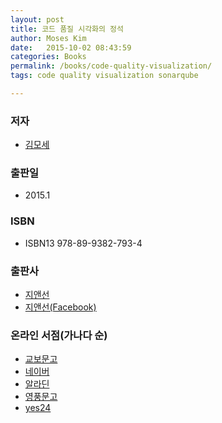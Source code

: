 ```yaml
---
layout: post
title: 코드 품질 시각화의 정석
author: Moses Kim
date:   2015-10-02 08:43:59
categories: Books
permalink: /books/code-quality-visualization/
tags: code quality visualization sonarqube

---
```


### 저자
- [김모세](/about)

### 출판일
- 2015.1

### ISBN
- ISBN13 978-89-9382-793-4

### 출판사
- [지앤선](http://jinson.tistory.com/)
- [지앤선(Facebook)](https://www.facebook.com/JiandSon)

### 온라인 서점(가나다 순)
- [교보문고](http://www.kyobobook.co.kr/product/detailViewKor.laf?ejkGb=KOR&mallGb=KOR&barcode=9788993827934&orderClick=LEA&Kc=)
- [네이버](http://book.naver.com/bookdb/book_detail.nhn?bid=8733236)
- [알라딘](http://www.aladin.co.kr/shop/wproduct.aspx?ItemId=52412312)
- [영풍문고](http://www.ypbooks.co.kr/m_detail_view.yp?code=100578379&header_nav=01)
- [yes24](http://www.yes24.com/24/Goods/16370970?Acode=101)
